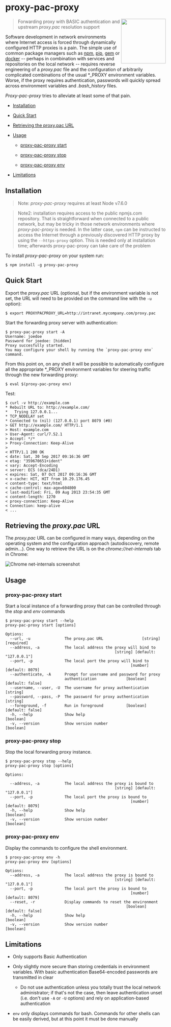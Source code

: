 # proxy-pac-proxy

<img src="https://user-images.githubusercontent.com/13051155/31047761-b81f3b34-a610-11e7-849d-6ca9924c93a6.png" height="140" align="right">

> Forwarding proxy with BASIC authentication and upstream *proxy.pac*
> resolution support

Software development in network environments where Internet access is
forced through dynamically configured HTTP proxies is a pain. The
simple use of common package managers such as
[npm](https://www.npmjs.com/),
[pip](https://pypi.python.org/pypi/pip), [gem](https://rubygems.org/)
or [docker](https://www.docker.com/) -- perhaps in combination with
services and repositories on the local network -- requires reverse
engineering of a *proxy.pac* file and the configuration of arbitrarily
complicated combinations of the usual *_PROXY environment
variables. Worse, if the proxy requires authentication, passwords will
quickly spread across environment variables and *.bash_history* files.

*Proxy-pac-proxy* tries to alleviate at least some of that pain.

 * [Installation](#installation)

 * [Quick Start](#quick-start)

 * [Retrieving the proxy.pac URL](#retrieving-the-proxypac-url)

 * [Usage](#usage)

   * [proxy-pac-proxy start](#proxy-pac-proxy-start)

   * [proxy-pac-proxy stop](#proxy-pac-proxy-stop)

   * [proxy-pac-proxy env](#proxy-pac-proxy-env)

 * [Limitations](#limitations)

## Installation

> Note: *proxy-pac-proxy* requires at least Node v7.6.0

> Note2: installation requires access to the public npmjs.com
> repository. That is straightforward when connected to a public
> network, but may be tricky in those network environments where
> *proxy-pac-proxy* is needed. In the latter case, `npm` can be
> instructed to access the Internet through a previously discovered
> HTTP proxy by using the `--https-proxy` option. This is needed only
> at installation time; afterwards proxy-pac-proxy can take care of
> the problem

To install *proxy-pac-proxy* on your system run:

```
$ npm install -g proxy-pac-proxy
```


## Quick Start

Export the *proxy.pac* URL (optional, but if the environment variable
is not set, the URL will need to be provided on the command line with
the `-u` option):

```
$ export PROXYPACPROXY_URL=http://intranet.mycompany.com/proxy.pac
```

Start the forwarding proxy server with authentication:

```
$ proxy-pac-proxy start -A
Username: joedoe
Password for joedoe: [hidden]
Proxy succesfully started.
You may configure your shell by running the `proxy-pac-proxy env` command.
```

From this point on, on any shell it will be possible to automatically
configure all the appropriate *_PROXY environment variables for
steering traffic through the new forwarding proxy:

```
$ eval $(proxy-pac-proxy env)
```

Test:

```
$ curl -v http://example.com
* Rebuilt URL to: http://example.com/
*   Trying 127.0.0.1...
* TCP_NODELAY set
* Connected to (nil) (127.0.0.1) port 8079 (#0)
> GET http://example.com/ HTTP/1.1
> Host: example.com
> User-Agent: curl/7.52.1
> Accept: */*
> Proxy-Connection: Keep-Alive
> 
< HTTP/1.1 200 OK
< date: Sat, 30 Sep 2017 09:16:36 GMT
< etag: "359670651+ident"
< vary: Accept-Encoding
< server: ECS (dca/24D1)
< expires: Sat, 07 Oct 2017 09:16:36 GMT
< x-cache: HIT, HIT from 10.29.176.45
< content-type: text/html
< cache-control: max-age=604800
< last-modified: Fri, 09 Aug 2013 23:54:35 GMT
< content-length: 1270
< proxy-connection: Keep-Alive
< Connection: keep-alive
< ...
```


## Retrieving the *proxy.pac* URL

The *proxy.pac* URL can be configured in many ways, depending on the
operating system and the configuration approach (autodiscovery, remote
admin...). One way to retrieve the URL is on the
*chrome://net-internals* tab in Chrome:

![Chrome net-internals screenshot](https://user-images.githubusercontent.com/13051155/31044770-b59dc0aa-a5d5-11e7-931c-0f0b0ceb3f8c.png)


## Usage

### proxy-pac-proxy start

Start a local instance of a forwarding proxy that can be controlled
through the *stop* and *env* commands

```
$ proxy-pac-proxy start --help
proxy-pac-proxy start [options]

Options:
  --url, -u               The proxy.pac URL                 [string] [required]
  --address, -a           The local address the proxy will bind to
                                                [string] [default: "127.0.0.1"]
  --port, -p              The local port the proxy will bind to
                                                       [number] [default: 8079]
  --authenticate, -A      Prompt for username and password for proxy
                          authentication             [boolean] [default: false]
  --username, --user, -U  The username for proxy authentication        [string]
  --password, --pass, -P  The password for proxy authentication        [string]
  --foreground, -f        Run in foreground          [boolean] [default: false]
  -h, --help              Show help                                   [boolean]
  -v, --version           Show version number                         [boolean]
```

### proxy-pac-proxy stop

Stop the local forwarding proxy instance.

```
$ proxy-pac-proxy stop --help
proxy-pac-proxy stop [options]

Options:

  --address, -a           The local address the proxy is bound to
                                                [string] [default: "127.0.0.1"]
  --port, -p              The local port the proxy is bound to
                                                       [number] [default: 8079]
  -h, --help              Show help                                   [boolean]
  -v, --version           Show version number                         [boolean]
```


### proxy-pac-proxy env

Display the commands to configure the shell environment.

```
$ proxy-pac-proxy env -h
proxy-pac-proxy env [options]

Options:
  --address, -a           The local address the proxy is bound to
                                                [string] [default: "127.0.0.1"]
  --port, -p              The local port the proxy is bound to
                                                       [number] [default: 8079]
  --reset, -r             Display commands to reset the environment
                                                     [boolean] [default: false]
  -h, --help              Show help                                   [boolean]
  -v, --version           Show version number                         [boolean]
```

## Limitations

 * Only supports Basic Authentication

 * Only slightly more secure than storing credentials in environment
   variables. With basic authentication Base64-encoded passwords are
   transmitted in clear

     * Do not use authentication unless you totally trust the local
       network administrator; if that's not the case, then leave
       authentication unset (i.e. don't use `-A` or `-U` options) and
       rely on application-based authentication

 * `env` only displays commands for bash. Commands for other shells
   can be easily derived, but at this point it must be done manually
